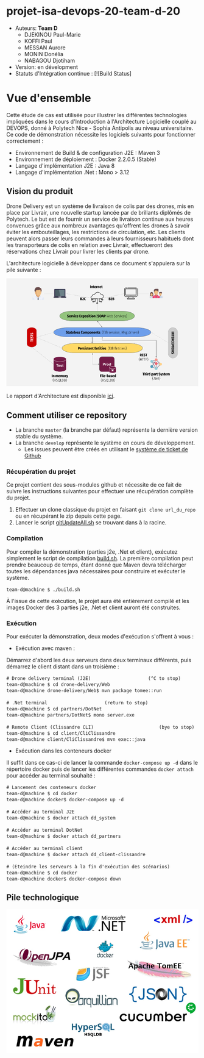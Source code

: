 # projet-isa-devops-20-team-d-20

  * Auteurs: **Team D**
    * DJEKINOU Paul-Marie
    * KOFFI Paul
    * MESSAN Aurore
    * MONIN Donélia
    * NABAGOU Djotiham
  * Version: en dévelopment
  * Statuts d'Intégration continue : [![Build Status]
  
 # Vue d'ensemble
 Cette étude de cas est utilisée pour illustrer les différentes technologies impliquées dans le cours d'Introduction à l'Architecture Logicielle couplé au DEVOPS, donné à Polytech Nice - Sophia Antipolis au niveau universitaire. Ce code de démonstration nécessite les logiciels suivants pour fonctionner correctement :
 
   * Environnement de Build & de configuration J2E : Maven 3
   * Environnement de déploiement : Docker 2.2.0.5 (Stable)
   * Langage d'implémentation J2E : Java 8
   * Langage d'implémentation .Net : Mono > 3.12
   
  ## Vision du produit
  Drone Delivery est un système de livraison de colis par des drones, mis en place par Livrair, une nouvelle startup lancée par de brillants diplômés de Polytech.
  Le but est de fournir un service de livraison continue aux heures convenues grâce aux nombreux avantages qu'offrent les drones à savoir éviter les embouteillages, les restrictions de circulation, etc.
  Les clients peuvent alors passer leurs commandes à leurs fournisseurs habituels dont les transporteurs de colis en relation avec Livrair, effectueront des réservations chez Livrair pour livrer les clients par drone.
    
  L'architecture logicielle à développer dans ce document s'appuiera sur la pile suivante :
  <p align="center">
      <img src="./docs/archi.png"/>
  </p>
    
  Le rapport d'Architecture est disponible [ici](https://github.com/pns-isa-devops/projet-isa-devops-20-team-d-20/blob/master/docs/architecture.pdf).
  
  ## Comment utiliser ce repository
  * La branche `master` (la branche par défaut) représente la dernière version stable du système.
  * La branche `develop` représente le système en cours de développement.
    * Les issues peuvent être créés en utilisant le [système de ticket de Github](https://github.com/pns-isa-devops/projet-isa-devops-20-team-d-20/issues)
  
  ### Récupération du projet
  Ce projet contient des sous-modules github et nécessite de ce fait de suivre les instructions suivantes pour effectuer une récupération complète du projet.
  1. Effectuer un clone classique du projet en faisant ```git clone url_du_repo``` ou en récupérant le zip depuis cette page.
  2. Lancer le script [gitUpdateAll.sh](./gitUpdateAll.sh) se trouvant dans à la racine.
    
  ### Compilation
  Pour compiler la démonstration (parties j2e, .Net et client), exécutez simplement le script de compilation [build.sh](./build.sh). La première compilation peut prendre beaucoup de temps, étant donné que Maven devra télécharger toutes les dépendances java nécessaires pour construire et exécuter le système.
  
    team-d@machine $ ./build.sh
    
  À l'issue de cette exécution, le projet aura été entièrement compilé et les images Docker des 3 parties j2e, .Net et client auront été construites.
  ### Exécution
  Pour exécuter la démonstration, deux modes d'exécution s'offrent à vous :
  * Exécution avec maven :
  
  Démarrez d'abord les deux serveurs dans deux terminaux différents, puis démarrez le client distant dans un troisième :
  
    # Drone delivery terminal (J2E)						(^C to stop)
    team-d@machine $ cd drone-delivery/Web
    team-d@machine drone-delivery/Web$ mvn package tomee::run
  
    # .Net terminal						(return to stop)
    team-d@machine $ cd partners/DotNet
    team-d@machine partners/DotNet$ mono server.exe
    
    # Remote Client (Clissandre CLI)						(bye to stop)
    team-d@machine $ cd client/CliClissandre
    team-d@machine client/CliClissandre$ mvn exec::java

  * Exécution dans les conteneurs docker
  
  Il suffit dans ce cas-ci de lancer la commande ```docker-compose up -d``` dans le répertoire docker puis de lancer les différentes commandes ```docker attach``` pour accéder au terminal souhaité :
   
    # Lancement des conteneurs docker                   
    team-d@machine $ cd docker
    team-d@machine docker$ docker-compose up -d
  
    # Accéder au terminal J2E                               
    team-d@machine $ docker attach dd_system
    
    # Accéder au terminal DotNet                               
    team-d@machine $ docker attach dd_partners
    
    # Accéder au terminal client                               
    team-d@machine $ docker attach dd_client-clissandre
    
    # (Eteindre les serveurs à la fin d'exécution des scénarios)
    team-d@machine $ cd docker
    team-d@machine docker$ docker-compose down

  
  ## Pile technologique
  
  <p align="center">
    <img src="./docs/stack.jpg"/>
  </p>
